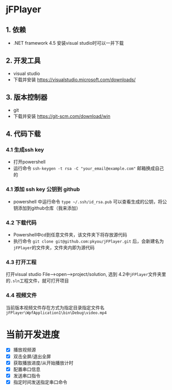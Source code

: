 # jFPlayer
## 1. 依赖
- .NET framework 4.5 安装visual studio时可以一并下载
## 2. 开发工具 
- visual studio 
- 下载并安装 https://visualstudio.microsoft.com/downloads/
## 3. 版本控制器
- git 
- 下载并安装 https://git-scm.com/download/win
## 4. 代码下载
### 4.1 生成ssh key
- 打开powershell
- 运行命令 `ssh-keygen -t rsa -C "your_email@example.com"` 邮箱换成自己的
### 4.1 添加 ssh key 公钥到 github
- powershell 中运行命令 `type ~/.ssh/id_rsa.pub` 可以查看生成的公钥，将公钥添加到github仓库（我来添加）
### 4.2 下载代码
- Powershell中cd到任意文件夹，该文件夹下将存放源代码
- 执行命令 `git clone git@github.com:pkyou/jFPlayer.git` 后，会新建名为`jFPlayer`的文件夹，文件夹内即为源代码
### 4.3 打开工程
打开visual studio
File-->open-->project/solution, 选到 4.2中`jFPlayer`文件夹里的`.sln`工程文件，就可打开项目

### 4.4 视频文件
当前版本视频文件存在方式为指定目录指定文件名 `jFPlayer\WpfApplication1\bin\Debug\video.mp4`
# 当前开发进度
- [x] 播放视频源
- [x] 双击全屏/退出全屏
- [x] 获取播放进度/从开始播放计时
- [x] 配置串口信息
- [x] 发送串口指令
- [x] 指定时间发送指定串口命令
